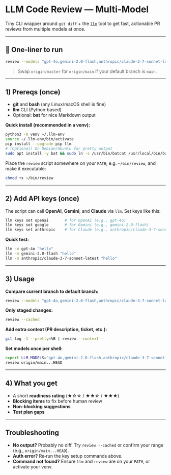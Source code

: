 # LLM Code Review — Multi‑Model

Tiny CLI wrapper around `git diff` + the [`llm`](https://llm.datasette.io) tool to get fast, actionable PR reviews from multiple models at once.

---

## 🚀 One‑liner to run

```bash
review --models "gpt-4o,gemini-2.0-flash,anthropic/claude-3-7-sonnet-latest" origin/master...HEAD
```

> Swap `origin/master` for `origin/main` if your default branch is `main`.

---

## 1) Prereqs (once)

* **git** and **bash** (any Linux/macOS shell is fine)
* **llm** CLI (Python‑based)
* Optional: **bat** for nice Markdown output

**Quick install (recommended in a venv):**

```bash
python3 -m venv ~/.llm-env
source ~/.llm-env/bin/activate
pip install --upgrade pip llm
# (Optional) On Debian/Ubuntu for pretty output
sudo apt install -y bat && sudo ln -s /usr/bin/batcat /usr/local/bin/bat || true
```

Place the `review` script somewhere on your `PATH`, e.g. `~/bin/review`, and make it executable:

```bash
chmod +x ~/bin/review
```

---

## 2) Add API keys (once)

The script can call **OpenAI**, **Gemini**, and **Claude** via `llm`. Set keys like this:

```bash
llm keys set openai       # for OpenAI (e.g., gpt-4o)
llm keys set google       # for Gemini (e.g., gemini-2.0-flash)
llm keys set anthropic    # for Claude (e.g., anthropic/claude-3-7-sonnet-latest)
```

**Quick test:**

```bash
llm -m gpt-4o "hello"
llm -m gemini-2.0-flash "hello"
llm -m anthropic/claude-3-7-sonnet-latest "hello"
```

---

## 3) Usage

**Compare current branch to default branch:**

```bash
review --models "gpt-4o,gemini-2.0-flash,anthropic/claude-3-7-sonnet-latest" origin/main...HEAD
```

**Only staged changes:**

```bash
review --cached
```

**Add extra context (PR description, ticket, etc.):**

```bash
git log -1 --pretty=%B | review --context -
```

**Set models once per shell:**

```bash
export LLM_MODELS="gpt-4o,gemini-2.0-flash,anthropic/claude-3-7-sonnet-latest"
review origin/main...HEAD
```

---

## 4) What you get

* A short **readiness rating** (★☆☆ / ★★☆ / ★★★)
* **Blocking items** to fix before human review
* **Non‑blocking suggestions**
* **Test plan gaps**

---

## Troubleshooting

* **No output?** Probably no diff. Try `review --cached` or confirm your range (e.g., `origin/main...HEAD`).
* **Auth error?** Re‑run the key setup commands above.
* **Command not found?** Ensure `llm` and `review` are on your `PATH`, or activate your venv.
